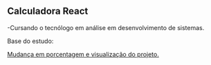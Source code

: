 ## Calculadora React

-Cursando o tecnólogo em análise em desenvolvimento de sistemas.

Base do estudo:

  <a href="https://github.com/clewertonx1/calculatorAppTutorial">
  
Mudança em porcentagem e visualização do projeto.
